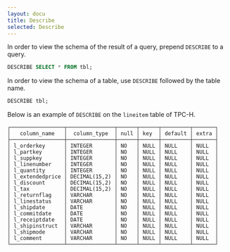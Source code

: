 ```yaml
---
layout: docu
title: Describe
selected: Describe
---
```


In order to view the schema of the result of a query, prepend `DESCRIBE` to a query.

```sql
DESCRIBE SELECT * FROM tbl;
```

In order to view the schema of a table, use `DESCRIBE` followed by the table name.

```sql
DESCRIBE tbl;
```

Below is an example of `DESCRIBE` on the `lineitem` table of TPC-H.

```text
┌─────────────────┬───────────────┬──────┬──────┬─────────┬───────┐
│   column_name   │  column_type  │ null │ key  │ default │ extra │
├─────────────────┼───────────────┼──────┼──────┼─────────┼───────┤
│ l_orderkey      │ INTEGER       │ NO   │ NULL │ NULL    │ NULL  │
│ l_partkey       │ INTEGER       │ NO   │ NULL │ NULL    │ NULL  │
│ l_suppkey       │ INTEGER       │ NO   │ NULL │ NULL    │ NULL  │
│ l_linenumber    │ INTEGER       │ NO   │ NULL │ NULL    │ NULL  │
│ l_quantity      │ INTEGER       │ NO   │ NULL │ NULL    │ NULL  │
│ l_extendedprice │ DECIMAL(15,2) │ NO   │ NULL │ NULL    │ NULL  │
│ l_discount      │ DECIMAL(15,2) │ NO   │ NULL │ NULL    │ NULL  │
│ l_tax           │ DECIMAL(15,2) │ NO   │ NULL │ NULL    │ NULL  │
│ l_returnflag    │ VARCHAR       │ NO   │ NULL │ NULL    │ NULL  │
│ l_linestatus    │ VARCHAR       │ NO   │ NULL │ NULL    │ NULL  │
│ l_shipdate      │ DATE          │ NO   │ NULL │ NULL    │ NULL  │
│ l_commitdate    │ DATE          │ NO   │ NULL │ NULL    │ NULL  │
│ l_receiptdate   │ DATE          │ NO   │ NULL │ NULL    │ NULL  │
│ l_shipinstruct  │ VARCHAR       │ NO   │ NULL │ NULL    │ NULL  │
│ l_shipmode      │ VARCHAR       │ NO   │ NULL │ NULL    │ NULL  │
│ l_comment       │ VARCHAR       │ NO   │ NULL │ NULL    │ NULL  │
└─────────────────┴───────────────┴──────┴──────┴─────────┴───────┘
```
